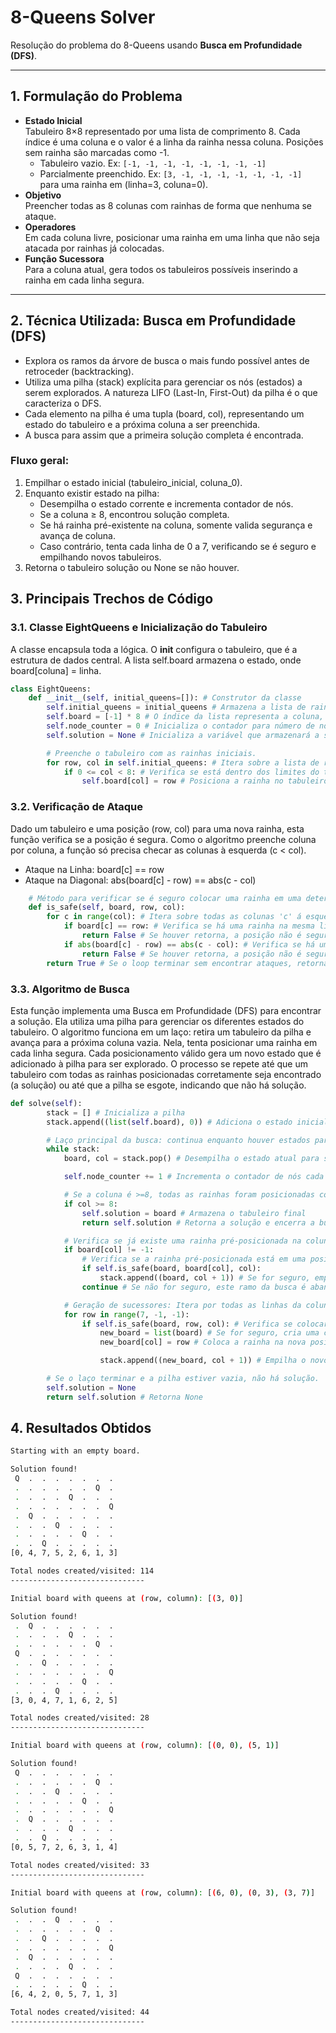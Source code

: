 # 8-Queens Solver

Resolução do problema do 8-Queens usando **Busca em Profundidade (DFS)**.

---

## 1. Formulação do Problema

- **Estado Inicial**  
  Tabuleiro 8×8 representado por uma lista de comprimento 8. Cada índice é uma coluna e o valor é a linha da rainha nessa coluna. Posições sem rainha são marcadas como -1.
  - Tabuleiro vazio. Ex: `[-1, -1, -1, -1, -1, -1, -1, -1]`
  - Parcialmente preenchido. Ex: `[3, -1, -1, -1, -1, -1, -1, -1] ` para uma rainha em (linha=3, coluna=0).
- **Objetivo**  
  Preencher todas as 8 colunas com rainhas de forma que nenhuma se ataque.
- **Operadores**  
  Em cada coluna livre, posicionar uma rainha em uma linha que não seja atacada por rainhas já colocadas.
- **Função Sucessora**  
  Para a coluna atual, gera todos os tabuleiros possíveis inserindo a rainha em cada linha segura.

---

## 2. Técnica Utilizada: Busca em Profundidade (DFS)

- Explora os ramos da árvore de busca o mais fundo possível antes de retroceder (backtracking).
- Utiliza uma pilha (stack) explícita para gerenciar os nós (estados) a serem explorados. A natureza LIFO (Last-In, First-Out) da pilha é o que caracteriza o DFS.
- Cada elemento na pilha é uma tupla (board, col), representando um estado do tabuleiro e a próxima coluna a ser preenchida.
- A busca para assim que a primeira solução completa é encontrada.

### Fluxo geral:

1. Empilhar o estado inicial (tabuleiro_inicial, coluna_0).
2. Enquanto existir estado na pilha:
   - Desempilha o estado corrente e incrementa contador de nós.
   - Se a coluna ≥ 8, encontrou solução completa.
   - Se há rainha pré-existente na coluna, somente valida segurança e avança de coluna.
   - Caso contrário, tenta cada linha de 0 a 7, verificando se é seguro e empilhando novos tabuleiros.
3. Retorna o tabuleiro solução ou None se não houver.

## 3. Principais Trechos de Código

### 3.1. Classe EightQueens e Inicialização do Tabuleiro

A classe encapsula toda a lógica. O **init** configura o tabuleiro, que é a estrutura de dados central. A lista self.board armazena o estado, onde board[coluna] = linha.

```python
class EightQueens:
    def __init__(self, initial_queens=[]): # Construtor da classe
        self.initial_queens = initial_queens # Armazena a lista de rainhas iniciais fornecida, se houver
        self.board = [-1] * 8 # O índice da lista representa a coluna, o valor representa a linha
        self.node_counter = 0 # Inicializa o contador para número de nós criados/visitados
        self.solution = None # Inicializa a variável que armazenará a solução encontrada

        # Preenche o tabuleiro com as rainhas iniciais.
        for row, col in self.initial_queens: # Itera sobre a lista de rainha iniciais
            if 0 <= col < 8: # Verifica se está dentro dos limites do tabuleiro
                self.board[col] = row # Posiciona a rainha no tabuleiro, atribuindo a linha 'row' à coluna 'col'
```

### 3.2. Verificação de Ataque

Dado um tabuleiro e uma posição (row, col) para uma nova rainha, esta função verifica se a posição é segura. Como o algoritmo preenche coluna por coluna, a função só precisa checar as colunas à esquerda (c < col).

- Ataque na Linha: board[c] == row
- Ataque na Diagonal: abs(board[c] - row) == abs(c - col)

```python
    # Método para verificar se é seguro colocar uma rainha em uma determinada posição
    def is_safe(self, board, row, col):
        for c in range(col): # Itera sobre todas as colunas 'c' á esquerda da coluna 'col'
            if board[c] == row: # Verifica se há uma rainha na mesma linha
                return False # Se houver retorna, a posição não é segura, então retorna False
            if abs(board[c] - row) == abs(c - col): # Verifica se há uma rainha na mesma diagonal
                return False # Se houver retorna, a posição não é segura, então retorna False
        return True # Se o loop terminar sem encontrar ataques, retorna True
```

### 3.3. Algoritmo de Busca

Esta função implementa uma Busca em Profundidade (DFS) para encontrar a solução. Ela utiliza uma pilha para gerenciar os diferentes estados do tabuleiro.
O algoritmo funciona em um laço: retira um tabuleiro da pilha e avança para a próxima coluna vazia. Nela, tenta posicionar uma rainha em cada linha segura. Cada posicionamento válido gera um novo estado que é adicionado à pilha para ser explorado.
O processo se repete até que um tabuleiro com todas as rainhas posicionadas corretamente seja encontrado (a solução) ou até que a pilha se esgote, indicando que não há solução.

```python
def solve(self):
        stack = [] # Inicializa a pilha
        stack.append((list(self.board), 0)) # Adiciona o estado inicial à pilha para dar início à busca.

        # Laço principal da busca: continua enquanto houver estados para explorar na pilha.
        while stack:
            board, col = stack.pop() # Desempilha o estado atual para ser explorado.

            self.node_counter += 1 # Incrementa o contador de nós cada vez que um estado é processado

            # Se a coluna é >=8, todas as rainhas foram posicionadas com sucesso.
            if col >= 8:
                self.solution = board # Armazena o tabuleiro final
                return self.solution # Retorna a solução e encerra a busca.

            # Verifica se já existe uma rainha pré-posicionada na coluna atual (valor não é -1).
            if board[col] != -1:
                # Verifica se a rainha pré-posicionada está em uma posição segura em relação às anteriores
                if self.is_safe(board, board[col], col):
                    stack.append((board, col + 1)) # Se for seguro, empilha o estado atual, mas avançando para a próxima coluna
                continue # Se não for seguro, este ramo da busca é abandonado (não faz nada).

            # Geração de sucessores: Itera por todas as linhas da coluna atual (7 a 0)
            for row in range(7, -1, -1):
                if self.is_safe(board, row, col): # Verifica se colocar uma rainha na posição (row, col) é uma jogada segura
                    new_board = list(board) # Se for seguro, cria uma cópia do tabuleiro atual
                    new_board[col] = row # Coloca a rainha na nova posição (row, col)

                    stack.append((new_board, col + 1)) # Empilha o novo estado (novo tabuleiro e a próxima coluna a ser preenchida).

        # Se o laço terminar e a pilha estiver vazia, não há solução.
        self.solution = None
        return self.solution # Retorna None
```

## 4. Resultados Obtidos

```bash
Starting with an empty board.

Solution found!
 Q  .  .  .  .  .  .  .
 .  .  .  .  .  .  Q  .
 .  .  .  .  Q  .  .  .
 .  .  .  .  .  .  .  Q
 .  Q  .  .  .  .  .  .
 .  .  .  Q  .  .  .  .
 .  .  .  .  .  Q  .  .
 .  .  Q  .  .  .  .  .
[0, 4, 7, 5, 2, 6, 1, 3]

Total nodes created/visited: 114
------------------------------

Initial board with queens at (row, column): [(3, 0)]

Solution found!
 .  Q  .  .  .  .  .  .
 .  .  .  .  Q  .  .  .
 .  .  .  .  .  .  Q  .
 Q  .  .  .  .  .  .  .
 .  .  Q  .  .  .  .  .
 .  .  .  .  .  .  .  Q
 .  .  .  .  .  Q  .  .
 .  .  .  Q  .  .  .  .
[3, 0, 4, 7, 1, 6, 2, 5]

Total nodes created/visited: 28
------------------------------

Initial board with queens at (row, column): [(0, 0), (5, 1)]

Solution found!
 Q  .  .  .  .  .  .  .
 .  .  .  .  .  .  Q  .
 .  .  .  Q  .  .  .  .
 .  .  .  .  .  Q  .  .
 .  .  .  .  .  .  .  Q
 .  Q  .  .  .  .  .  .
 .  .  .  .  Q  .  .  .
 .  .  Q  .  .  .  .  .
[0, 5, 7, 2, 6, 3, 1, 4]

Total nodes created/visited: 33
------------------------------

Initial board with queens at (row, column): [(6, 0), (0, 3), (3, 7)]

Solution found!
 .  .  .  Q  .  .  .  .
 .  .  .  .  .  .  Q  .
 .  .  Q  .  .  .  .  .
 .  .  .  .  .  .  .  Q
 .  Q  .  .  .  .  .  .
 .  .  .  .  Q  .  .  .
 Q  .  .  .  .  .  .  .
 .  .  .  .  .  Q  .  .
[6, 4, 2, 0, 5, 7, 1, 3]

Total nodes created/visited: 44
------------------------------
```
